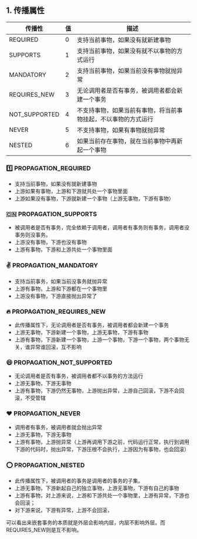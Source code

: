 ## 1. 传播属性

|传播性 | 值 | 描述|
|-----|-----|-----|
|REQUIRED | 0  | 支持当前事物，如果没有就新建事物|
|SUPPORTS  | 1  | 支持当前事物，如果没有就不以事物的方式运行|
|MANDATORY  | 2  | 支持当前事物，如果当前没有事物就抛异常|
|REQUIRES_NEW  | 3  | 无论调用者是否有事务，被调用者都会新建一个事务|
|NOT_SUPPORTED  | 4  | 不支持事物，如果当前有事物，将当前事物挂起，不以事物的方式运行|
|NEVER  | 5  | 不支持事物，如果有事物就抛异常|
|NESTED | 6  | 如果当前存在事物，就在当前事物中再新起一个事物|



### :one: PROPAGATION_REQUIRED

* 支持当前事物，如果没有就新建事物
* 上游如果有事物，上游和下游就共处一个事物里面
* 上游如果没有事物，下游就新建一个事物（上游无事物，下游有事物）

### :cn: PROPAGATION_SUPPORTS

* 被调用者是否有事务，完全依赖于调用者，调用者有事务则有事务，调用者没事务则没事务。
* 上游没有事物，下游也没有事物
* 上游有事物，下游和上游共处一个事物里面

### :v: PROPAGATION_MANDATORY

* 支持当前事务，如果当前没事务就抛异常
* 上游有事物，上游和下游都在一个事物里
* 上游没有事物，下游直接抛出异常了

### :fire: PROPAGATION_REQUIRES_NEW

* 此传播属性下，无论调用者是否有事务，被调用者都会新建一个事务
* 上游无事物，下游新建一个事物，上游无事物，下游有事物
* 上游有事物，下游新建一个事物，上游一个事物，下游一个事物，两个事物无关，谁异常谁回滚，互不影响

### :smile: PROPAGATION_NOT_SUPPORTED

* 无论调用者是否有事务，被调用者都不以事务的方法运行
* 上游无事物，下游无事物
* 上游有事物，下游仍然无事物，上游抛出异常，上游自己回滚，下游不会回滚，不受管辖

### :heart: PROPAGATION_NEVER

* 调用者有事务，被调用者就会抛出异常
* 上游无事物，下游无事物
* 上游有事物，上游抛异常（上游再调用下游之前，代码运行正常，执行到调用下游的代码时，抛出异常，下游压根不会执行，上游因为有事物，也会回滚）

### :o: PROPAGATION_NESTED

* 此传播属性下，被调用者的事务是调用者的事务的子集。
* 上游无事物，下游新起自己的独立事物，上游无事物，下游有自己的事物
* 上游有事物，对上游来说，上游和下游共处一个事物里，上游有异常，下游也会回滚；
* 对下游来说，下游有异常，上游不会回滚，

可以看出来嵌套事务的本质就是外层会影响内层，内层不影响外层。而REQUIRES_NEW则是互不影响。




